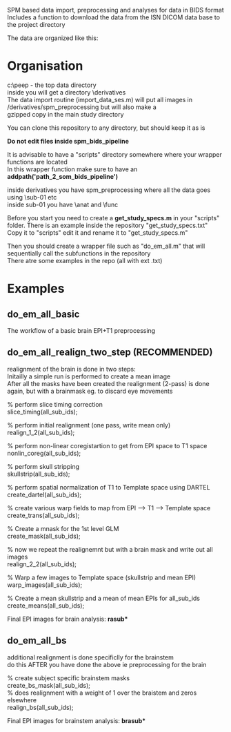 SPM based data import, preprocessing and analyses for data in BIDS format  
Includes a function to download the data from the ISN DICOM data base to the project directory  

The data are organized like this:  

# Organisation  
c:\peep - the top data directory  
inside you will get a directory \derivatives  
The data import routine (import_data_ses.m) will put all images in /derivatives/spm_preprocessing but will also make a  
gzipped copy in the main study directory  
  
You can clone this repository to any directory, but should keep it as is  

**Do not edit files inside spm_bids_pipeline**  
  
It is advisable to have a "scripts" directory somewhere where your wrapper functions are located  
In this wrapper function make sure to have an   
**addpath('path_2_som_bids_pipeline')**

inside derivatives you have spm_preprocessing where all the data goes using \sub-01 etc  
inside sub-01 you have \anat and \func   

Before you start you need to create a **get_study_specs.m** in your "scripts" folder. There is an example inside the repository "get_study_specs.txt"  
Copy it to "scripts" edit it and rename it to "get_study_specs.m"  

  
Then you should create a wrapper file such as "do_em_all.m" that will sequentially call the subfunctions in the repository  
There atre some examples in the repo (all with ext .txt)
# Examples  
## do_em_all_basic   
  
The workflow of a basic brain EPI+T1 preprocessing  

## do_em_all_realign_two_step  (RECOMMENDED)  
realignment of the brain is done in two steps:  
Initailly a simple run is performed to create a mean image  
After all the masks have been created the realignment (2-pass) is done again, but with a brainmask eg. to discard eye movements  

% perform slice timing correction  
slice_timing(all_sub_ids);  
  
% perform initial realignment (one pass, write mean only)  
realign_1_2(all_sub_ids);  
  
% perform non-linear coregistartion to get from EPI space to T1 space  
nonlin_coreg(all_sub_ids);  
  
% perform skull stripping  
skullstrip(all_sub_ids);  
  
% perform spatial normalization of T1 to Template space using DARTEL  
create_dartel(all_sub_ids);  
  
% create various warp fields to map from EPI --> T1 --> Template space  
create_trans(all_sub_ids);  
  
% Create a mnask for the 1st level GLM  
create_mask(all_sub_ids);   
  
% now we repeat the realignemnt but with a brain mask and write out all images  
realign_2_2(all_sub_ids);  
  
% Warp a few images to Template space (skullstrip and mean EPI)  
warp_images(all_sub_ids);  
  
% Create a mean skullstrip and a mean of mean EPIs for all_sub_ids  
create_means(all_sub_ids);  
  
Final EPI images for brain analysis: __rasub*__  
  
  
  
## do_em_all_bs  
additional realignment is done specificlly for the brainstem  
do this AFTER you have done the above ie preprocessing for the brain  
  
% create subject specific brainstem masks  
create_bs_mask(all_sub_ids);  
% does realignment with a weight of 1 over the braistem and zeros elsewhere  
realign_bs(all_sub_ids);  
  
Final EPI images for brainstem analysis: __brasub*__  

